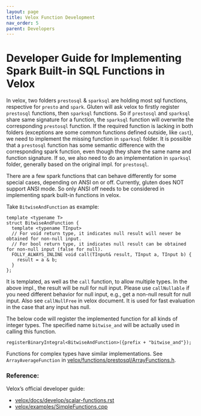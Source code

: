 ```yaml
---
layout: page
title: Velox Function Development
nav_order: 5
parent: Developers
---
```

# Developer Guide for Implementing Spark Built-in SQL Functions in Velox

In velox, two folders `prestosql` & `sparksql` are holding most sql functions, respective for `presto` and `spark`. Gluten will ask velox to firstly register `prestosql` functions, then `sparksql` functions. So if `prestosql`
and `sparksql` share same signature for a function, the `sparksql` function will overwrite the corresponding `prestosql` function. If the required function is lacking in both folders (exceptions are some common functions defined
outside, like `cast`), we need to implement the missing function in `sparksql` folder. It is possible that a `prestosql` function has some semantic difference with the corresponding spark function, even though they share the
same name and function signature. If so, we also need to do an implementation in `sparksql` folder, generally based on the original impl. for `prestosql`.

There are a few spark functions that can behave differently for some special cases, depending on ANSI on or off. Currently, gluten does NOT support ANSI mode. So only ANSI off needs to be considered in implementing spark
built-in functions in velox.

Take `BitwiseAndFunction` as example:

```
template <typename T>
struct BitwiseAndFunction {
  template <typename TInput>
  // For void return type, it indicates null result will never be obtained for non-null input.
  // For bool return type, it indicates null result can be obtained for non-null input (false for null).
  FOLLY_ALWAYS_INLINE void call(TInput& result, TInput a, TInput b) {
    result = a & b;
  }
};
``` 
It is templated, as well as the `call` function, to allow multiple types. In the above impl., the result will be null for null input.
Please use `callNullable` if you need different behavior for null input, e.g., get a non-null result for null input. Also see `callNullFree` in velox document.
It is used for fast evaluation in the case that any input has null.

The below code will register the implemented function for all kinds of integer types. The specified name `bitwise_and` will be actually used in calling this function.
```
registerBinaryIntegral<BitwiseAndFunction>({prefix + "bitwise_and"});
```

Functions for complex types have similar implementations. 
See `ArrayAverageFunction` in [velox/functions/prestosql/ArrayFunctions.h](https://github.com/facebookincubator/velox/blob/main/velox/functions/prestosql/ArrayFunctions.h).

### Reference:
Velox’s official developer guide:
  * [velox/docs/develop/scalar-functions.rst](https://github.com/facebookincubator/velox/blob/main/velox/docs/develop/scalar-functions.rst)
  * [velox/examples/SimpleFunctions.cpp](https://github.com/facebookincubator/velox/blob/main/velox/examples/SimpleFunctions.cpp)
